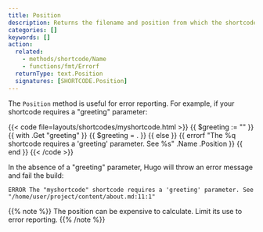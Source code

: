 ```yaml
---
title: Position
description: Returns the filename and position from which the shortcode was called.
categories: []
keywords: []
action:
  related:
    - methods/shortcode/Name
    - functions/fmt/Errorf
  returnType: text.Position
  signatures: [SHORTCODE.Position]
---
```


The `Position` method is useful for error reporting. For example, if your shortcode requires a "greeting" parameter:

{{< code file=layouts/shortcodes/myshortcode.html  >}}
{{ $greeting := "" }}
{{ with .Get "greeting" }}
  {{ $greeting = . }}
{{ else }}
  {{ errorf "The %q shortcode requires a 'greeting' parameter. See %s" .Name .Position }}
{{ end }}
{{< /code >}}

In the absence of a "greeting" parameter, Hugo will throw an error message and fail the build:

```text
ERROR The "myshortcode" shortcode requires a 'greeting' parameter. See "/home/user/project/content/about.md:11:1"
```

{{% note %}}
The position can be expensive to calculate. Limit its use to error reporting.
{{% /note %}}
